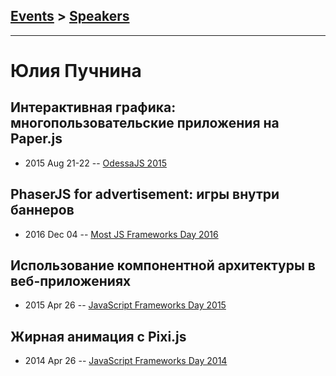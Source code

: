 ## [Events](../README.md) > [Speakers](../speakers.md)
---

# Юлия Пучнина

## Интерактивная графика: многопользовательские приложения на Paper.js
- 2015 Aug 21-22 -- [OdessaJS 2015](https://www.youtube.com/watch?v=qsyAvFVksY8)    
## PhaserJS for advertisement: игры внутри баннеров
- 2016 Dec 04 -- [Most JS Frameworks Day 2016](https://frameworksdays.com/event/most-js-fwdays-2016/review/phaser-js-for-advertisment)    
## Использование компонентной архитектуры в веб-приложениях
- 2015 Apr 26 -- [JavaScript Frameworks Day 2015](http://frameworksdays.com/event/js-frameworks-day-2015/review/komponentnaia-arkhitektura-v-web-prilozheniiakn)    
## Жирная анимация с Pixi.js
- 2014 Apr 26 -- [JavaScript Frameworks Day 2014](http://frameworksdays.com/event/js-frameworks-day-2014/review/jirnaia-animatsyia-s-Pixi-js)    
